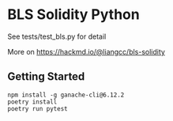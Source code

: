 # BLS Solidity Python

See tests/test_bls.py for detail

More on https://hackmd.io/@liangcc/bls-solidity

## Getting Started

```
npm install -g ganache-cli@6.12.2
poetry install
poetry run pytest
```